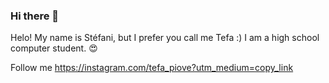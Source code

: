 ### Hi there 👋

Helo! My name is Stéfani, but I prefer you call me Tefa :)
I am a high school computer student. 😍


Follow me https://instagram.com/tefa_piove?utm_medium=copy_link
